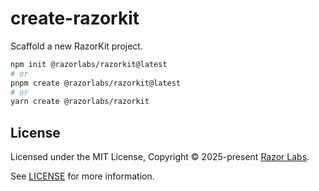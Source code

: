 # create-razorkit

Scaffold a new RazorKit project.

```bash
npm init @razorlabs/razorkit@latest
# or
pnpm create @razorlabs/razorkit@latest
# or
yarn create @razorlabs/razorkit
```

## License

Licensed under the MIT License, Copyright © 2025-present [Razor Labs](https://kit.razorwallet.xyz).

See [LICENSE](/LICENSE) for more information.

